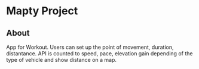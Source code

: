 # Mapty Project

## About

App for Workout. Users can set up the point of movement, duration, distantance. API is counted to speed, pace, elevation gain depending of the type of vehicle and show distance on a map.

